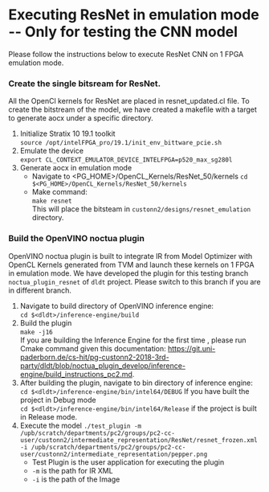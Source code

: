 # Executing ResNet in emulation mode -- Only for testing the CNN model
Please follow the instructions below to execute ResNet CNN on 1 FPGA emulation mode.
### Create the single bitsream for ResNet.
All the OpenCl kernels for ResNet are placed in resnet_updated.cl file. To create the bitstream of the model, we have created a makefile with a target to generate aocx under a specific directory. 
1. Initialize Stratix 10 19.1 toolkit  
    `source /opt/intelFPGA_pro/19.1/init_env_bittware_pcie.sh`
2. Emulate the device  
    `export CL_CONTEXT_EMULATOR_DEVICE_INTELFPGA=p520_max_sg280l`
3. Generate aocx in emulation mode
    - Navigate to <PG_HOME>/OpenCL_Kernels/ResNet_50/kernels
      `cd $<PG_HOME>/OpenCL_Kernels/ResNet_50/kernels`
    - Make command:  
    `make resnet`  
    This will place the bitsteam in `custonn2/designs/resnet_emulation` directory.  
### Build the OpenVINO noctua plugin
 OpenVINO noctua plugin is built to integrate IR from Model Optimizer with OpenCL Kernels generated from TVM and launch these kernels on 1 FPGA in emulation mode.
We have developed the plugin for this testing branch `noctua_plugin_resnet` of `dldt` project. Please switch to this branch if you are in different branch.
 1. Navigate to build directory of OpenVINO inference engine:  
    `cd $<dldt>/inference-engine/build`
2. Build the plugin  
    `make -j16`  
    If you are building the Inference Engine for the first time , please run Cmake command given this documentation: https://git.uni-paderborn.de/cs-hit/pg-custonn2-2018-3rd-party/dldt/blob/noctua_plugin_develop/inference-engine/build_instructions_pc2.md.
 3. After building the plugin, navigate to bin directory of inference engine:  
    `cd $<dldt>/inference-engine/bin/intel64/DEBUG` If you have built the project in Debug mode   
    `cd $<dldt>/inference-engine/bin/intel64/Release` if the project is built in Release mode.
 4. Execute the model
    `./test_plugin -m /upb/scratch/departments/pc2/groups/pc2-cc-user/custonn2/intermediate_representation/ResNet/resnet_frozen.xml -i /upb/scratch/departments/pc2/groups/pc2-cc-user/custonn2/intermediate_representation/pepper.png`  
    - Test Plugin is the user application for executing the plugin
    - `-m` is the path for IR XML 
    - `-i` is the path of the Image
 